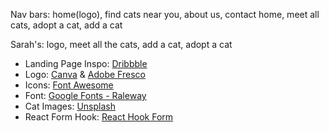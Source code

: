 Nav bars:
home(logo), find cats near you, about us, contact
home, meet all cats, adopt a cat, add a cat

Sarah's:
logo, meet all the cats, add a cat, adopt a cat

- Landing Page Inspo: [Dribbble](https://dribbble.com/shots/16113744-Cat-web-concept)
- Logo: [Canva](https://www.canva.com/) & [Adobe Fresco](https://www.adobe.com/products/fresco.html)
- Icons: [Font Awesome](https://fontawesome.com/)
- Font: [Google Fonts - Raleway](https://fonts.google.com/specimen/Raleway)
- Cat Images: [Unsplash](https://unsplash.com/)
- React Form Hook: [React Hook Form](https://react-hook-form.com/)

